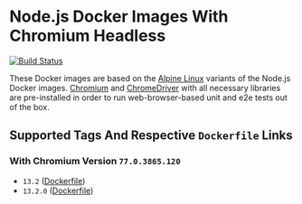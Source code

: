 # Node.js Docker Images With Chromium Headless

[![Build Status](https://travis-ci.org/skriptfabrik/docker-hub-node-chromium.svg?branch=13.2)](https://travis-ci.org/skriptfabrik/docker-hub-node-chromium)

These Docker images are based on the [Alpine Linux](http://alpinelinux.org/) variants of the Node.js Docker images.
[Chromium]() and [ChromeDriver](https://chromedriver.chromium.org/) with all necessary libraries are pre-installed 
in order to run web-browser-based unit and e2e tests out of the box.

## Supported Tags And Respective `Dockerfile` Links

### With Chromium Version `77.0.3865.120`
* `13.2` ([Dockerfile](https://github.com/skriptfabrik/docker-hub-node-chromium/blob/13.2/Dockerfile))
* `13.2.0` ([Dockerfile](https://github.com/skriptfabrik/docker-hub-node-chromium/blob/13.2.0/Dockerfile))
